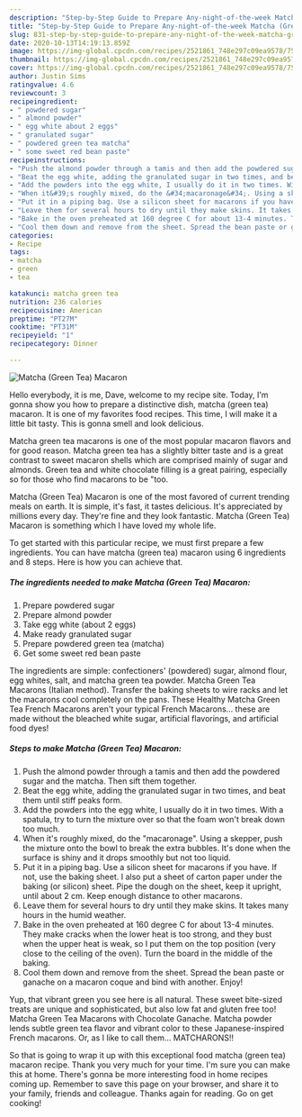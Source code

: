 ```yaml
---
description: "Step-by-Step Guide to Prepare Any-night-of-the-week Matcha (Green Tea) Macaron"
title: "Step-by-Step Guide to Prepare Any-night-of-the-week Matcha (Green Tea) Macaron"
slug: 831-step-by-step-guide-to-prepare-any-night-of-the-week-matcha-green-tea-macaron
date: 2020-10-13T14:19:13.859Z
image: https://img-global.cpcdn.com/recipes/2521861_748e297c09ea9578/751x532cq70/matcha-green-tea-macaron-recipe-main-photo.jpg
thumbnail: https://img-global.cpcdn.com/recipes/2521861_748e297c09ea9578/751x532cq70/matcha-green-tea-macaron-recipe-main-photo.jpg
cover: https://img-global.cpcdn.com/recipes/2521861_748e297c09ea9578/751x532cq70/matcha-green-tea-macaron-recipe-main-photo.jpg
author: Justin Sims
ratingvalue: 4.6
reviewcount: 3
recipeingredient:
- " powdered sugar"
- " almond powder"
- " egg white about 2 eggs"
- " granulated sugar"
- " powdered green tea matcha"
- " some sweet red bean paste"
recipeinstructions:
- "Push the almond powder through a tamis and then add the powdered sugar and the matcha. Then sift them together."
- "Beat the egg white, adding the granulated sugar in two times, and beat them until stiff peaks form."
- "Add the powders into the egg white, I usually do it in two times. With a spatula, try to turn the mixture over so that the foam won&#39;t break down too much."
- "When it&#39;s roughly mixed, do the &#34;macaronage&#34;. Using a skepper, push the mixture onto the bowl to break the extra bubbles. It&#39;s done when the surface is shiny and it drops smoothly but not too liquid."
- "Put it in a piping bag. Use a silicon sheet for macarons if you have. If not, use the baking sheet. I also put a sheet of carton paper under the baking (or silicon) sheet. Pipe the dough on the sheet, keep it upright, until about 2 cm. Keep enough distance to other macarons."
- "Leave them for several hours to dry until they make skins. It takes many hours in the humid weather."
- "Bake in the oven preheated at 160 degree C for about 13-4 minutes. They make cracks when the lower heat is too strong, and they bust when the upper heat is weak, so I put them on the top position (very close to the ceiling of the oven). Turn the board in the middle of the baking."
- "Cool them down and remove from the sheet. Spread the bean paste or ganache on a macaron coque and bind with another. Enjoy!"
categories:
- Recipe
tags:
- matcha
- green
- tea

katakunci: matcha green tea 
nutrition: 236 calories
recipecuisine: American
preptime: "PT27M"
cooktime: "PT31M"
recipeyield: "1"
recipecategory: Dinner

---
```



![Matcha (Green Tea) Macaron](https://img-global.cpcdn.com/recipes/2521861_748e297c09ea9578/751x532cq70/matcha-green-tea-macaron-recipe-main-photo.jpg)

Hello everybody, it is me, Dave, welcome to my recipe site. Today, I'm gonna show you how to prepare a distinctive dish, matcha (green tea) macaron. It is one of my favorites food recipes. This time, I will make it a little bit tasty. This is gonna smell and look delicious.

Matcha green tea macarons is one of the most popular macaron flavors and for good reason. Matcha green tea has a slightly bitter taste and is a great contrast to sweet macaron shells which are comprised mainly of sugar and almonds. Green tea and white chocolate filling is a great pairing, especially so for those who find macarons to be &#34;too.

Matcha (Green Tea) Macaron is one of the most favored of current trending meals on earth. It is simple, it's fast, it tastes delicious. It's appreciated by millions every day. They're fine and they look fantastic. Matcha (Green Tea) Macaron is something which I have loved my whole life.


To get started with this particular recipe, we must first prepare a few ingredients. You can have matcha (green tea) macaron using 6 ingredients and 8 steps. Here is how you can achieve that.

<!--inarticleads1-->

##### The ingredients needed to make Matcha (Green Tea) Macaron:

1. Prepare  powdered sugar
1. Prepare  almond powder
1. Take  egg white (about 2 eggs)
1. Make ready  granulated sugar
1. Prepare  powdered green tea (matcha)
1. Get  some sweet red bean paste


The ingredients are simple: confectioners&#39; (powdered) sugar, almond flour, egg whites, salt, and matcha green tea powder. Matcha Green Tea Macarons (Italian method). Transfer the baking sheets to wire racks and let the macarons cool completely on the pans. These Healthy Matcha Green Tea French Macarons aren&#39;t your typical French Macarons… these are made without the bleached white sugar, artificial flavorings, and artificial food dyes! 

<!--inarticleads2-->

##### Steps to make Matcha (Green Tea) Macaron:

1. Push the almond powder through a tamis and then add the powdered sugar and the matcha. Then sift them together.
1. Beat the egg white, adding the granulated sugar in two times, and beat them until stiff peaks form.
1. Add the powders into the egg white, I usually do it in two times. With a spatula, try to turn the mixture over so that the foam won&#39;t break down too much.
1. When it&#39;s roughly mixed, do the &#34;macaronage&#34;. Using a skepper, push the mixture onto the bowl to break the extra bubbles. It&#39;s done when the surface is shiny and it drops smoothly but not too liquid.
1. Put it in a piping bag. Use a silicon sheet for macarons if you have. If not, use the baking sheet. I also put a sheet of carton paper under the baking (or silicon) sheet. Pipe the dough on the sheet, keep it upright, until about 2 cm. Keep enough distance to other macarons.
1. Leave them for several hours to dry until they make skins. It takes many hours in the humid weather.
1. Bake in the oven preheated at 160 degree C for about 13-4 minutes. They make cracks when the lower heat is too strong, and they bust when the upper heat is weak, so I put them on the top position (very close to the ceiling of the oven). Turn the board in the middle of the baking.
1. Cool them down and remove from the sheet. Spread the bean paste or ganache on a macaron coque and bind with another. Enjoy!


Yup, that vibrant green you see here is all natural. These sweet bite-sized treats are unique and sophisticated, but also low fat and gluten free too! Matcha Green Tea Macarons with Chocolate Ganache. Matcha powder lends subtle green tea flavor and vibrant color to these Japanese-inspired French macarons. Or, as I like to call them… MATCHARONS!! 

So that is going to wrap it up with this exceptional food matcha (green tea) macaron recipe. Thank you very much for your time. I'm sure you can make this at home. There's gonna be more interesting food in home recipes coming up. Remember to save this page on your browser, and share it to your family, friends and colleague. Thanks again for reading. Go on get cooking!
